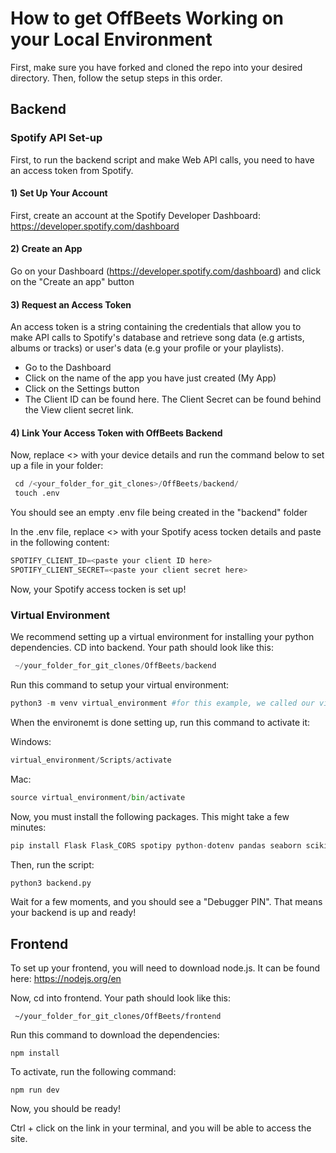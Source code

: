 # How to get OffBeets Working on your Local Environment

First, make sure you have forked and cloned the repo into your desired directory. Then, follow the setup steps in this order.

## Backend

### Spotify API Set-up

First, to run the backend script and make Web API calls, you need to have an access token from Spotify. 

#### 1) Set Up Your Account

First, create an account at the Spotify Developer Dashboard: https://developer.spotify.com/dashboard

#### 2) Create an App
Go on your Dashboard (https://developer.spotify.com/dashboard) and click on the "Create an app" button

#### 3) Request an Access Token
An access token is a string containing the credentials that allow you to make API calls to Spotify's database and retrieve song data (e.g artists, albums or tracks) or user's data (e.g your profile or your playlists).

- Go to the Dashboard
- Click on the name of the app you have just created (My App)
- Click on the Settings button
- The Client ID can be found here. The Client Secret can be found behind the View client secret link.

#### 4)  Link Your Access Token with OffBeets Backend
Now, replace <> with your device details and run the command below to set up a file in your folder:

```python
 cd /<your_folder_for_git_clones>/OffBeets/backend/
 touch .env
```
You should see an empty .env file being created in the "backend" folder

In the .env file, replace <> with your Spotify acess tocken details and paste in the following content:

```python
SPOTIFY_CLIENT_ID=<paste your client ID here>
SPOTIFY_CLIENT_SECRET=<paste your client secret here>
```

Now, your Spotify access tocken is set up!


### Virtual Environment

We recommend setting up a virtual environment for installing your python dependencies.
CD into backend. Your path should look like this:
```python
 ~/your_folder_for_git_clones/OffBeets/backend
```

Run this command to setup your virtual environment:
```python
python3 -m venv virtual_environment #for this example, we called our virtual environment "virtual_environment"
```
When the environemt is done setting up, run this command to activate it:

Windows: 
```python
virtual_environment/Scripts/activate
```

Mac:

```python
source virtual_environment/bin/activate
```

Now, you must install the following packages. This might take a few minutes:

```python
pip install Flask Flask_CORS spotipy python-dotenv pandas seaborn scikit-learn tqdm flask_caching              
```
Then, run the script:
```python
python3 backend.py
```
Wait for a few moments, and you should see a "Debugger PIN". That means your backend is up and ready! 


## Frontend
To set up your frontend, you will need to download node.js. It can be found here: https://nodejs.org/en

Now, cd into frontend. Your path should look like this:
```
 ~/your_folder_for_git_clones/OffBeets/frontend
```

Run this command to download the dependencies:
```
npm install
```

To activate, run the following command:
```
npm run dev
``` 

Now, you should be ready!

Ctrl + click on the link in your terminal, and you will be able to access the site.

